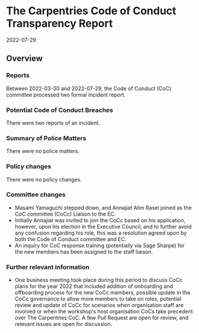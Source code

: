 # The Carpentries Code of Conduct Transparency Report

2022-07-29

## Overview

### Reports

Between 2022-03-30 and 2022-07-29, the Code of Conduct (CoC) committee processed two formal incident report. 

### Potential Code of Conduct Breaches

There were two reports of an incident.

### Summary of Police Matters

There were no police matters.

### Policy changes

There were no policy changes.  
 
### Committee changes

- Masami Yamaguchi stepped down, and Annajiat Alim Rasel joined as the CoC committee (CoCc) Liaison to the EC.
- Initially Annajiat was invited to join the CoCc based on his application, however, upon his election 
in the Executive Council, and to further avoid any confusion regarding his role, this was a resolution agreed
upon by both the Code of Conduct committee and EC.
- An inquiry for CoC response training (potentially via Sage Sharpe) for the new members has been assigned to the staff liaison.

### Further relevant information

- One business meeting took place during this period to discuss CoCc plans for the year 2022 that included addition 
of onboarding and offboarding process for the new CoCc members, possible update in the CoCc governance to allow 
more members to take on roles, potential review and update of CoCc for scenarios when organisation staff are involved 
or when the workshop's host organisation CoCs take precedent over The Carpentries CoC. A few Pull Request are open for 
review, and relevant issues are open for discussion.

